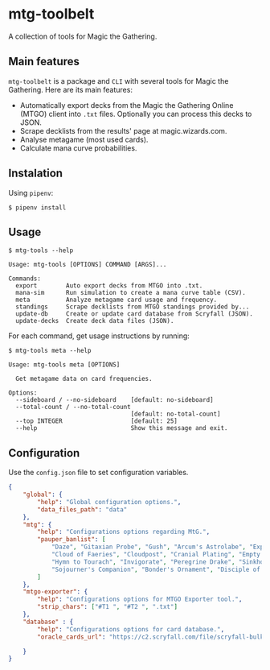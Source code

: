 # mtg-toolbelt
 
A collection of tools for Magic the Gathering.

## Main features

`mtg-toolbelt` is a package and `CLI` with several tools for Magic the Gathering. Here are its main features:
- Automatically export decks from the Magic the Gathering Online (MTGO) client into `.txt` files. Optionally you can process this decks to JSON.
- Scrape decklists from the results' page at magic.wizards.com. 
- Analyse metagame (most used cards).
- Calculate mana curve probabilities.


## Instalation

Using `pipenv`:
```
$ pipenv install
```


## Usage
```
$ mtg-tools --help
```

```
Usage: mtg-tools [OPTIONS] COMMAND [ARGS]...

Commands:
  export        Auto export decks from MTGO into .txt.
  mana-sim      Run simulation to create a mana curve table (CSV).
  meta          Analyze metagame card usage and frequency.
  standings     Scrape decklists from MTGO standings provided by...
  update-db     Create or update card database from Scryfall (JSON).
  update-decks  Create deck data files (JSON).
```

For each command, get usage instructions by running:

```
$ mtg-tools meta --help
```

```
Usage: mtg-tools meta [OPTIONS]

  Get metagame data on card frequencies.

Options:
  --sideboard / --no-sideboard    [default: no-sideboard]
  --total-count / --no-total-count
                                  [default: no-total-count]
  --top INTEGER                   [default: 25]
  --help                          Show this message and exit.
```


## Configuration

Use the `config.json` file to set configuration variables.

```json
{
    "global": {
        "help": "Global configuration options.",
        "data_files_path": "data"
    },
    "mtg": {
        "help": "Configurations options regarding MtG.",
        "pauper_banlist": [
            "Daze", "Gitaxian Probe", "Gush", "Arcum's Astrolabe", "Expedition Map", "Mystic Sanctuary", "Fall from Favor",
            "Cloud of Faeries", "Cloudpost", "Cranial Plating", "Empty the Warrens", "Frantic Search", "Grapeshot", "High Tide",
            "Hymn to Tourach", "Invigorate", "Peregrine Drake", "Sinkhole", "Temporal Fissure", "Treasure Cruise", "Chatterstorm",
            "Sojourner's Companion", "Bonder's Ornament", "Disciple of the Vault", "Galvanic Relay", "Prophetic Prism"
        ]
    },
    "mtgo-exporter": {
        "help": "Configurations options for MTGO Exporter tool.",
        "strip_chars": ["#T1 ", "#T2 ", ".txt"]
    },
    "database" : {
        "help": "Configurations options for card database.",
        "oracle_cards_url": "https://c2.scryfall.com/file/scryfall-bulk/oracle-cards/oracle-cards-20220714090218.json"

    }
}
```
